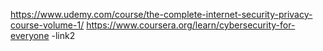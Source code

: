 https://www.udemy.com/course/the-complete-internet-security-privacy-course-volume-1/
https://www.coursera.org/learn/cybersecurity-for-everyone -link2
